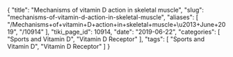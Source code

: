 {
    "title": "Mechanisms of vitamin D action in skeletal muscle",
    "slug": "mechanisms-of-vitamin-d-action-in-skeletal-muscle",
    "aliases": [
        "/Mechanisms+of+vitamin+D+action+in+skeletal+muscle+\u2013+June+2019",
        "/10914"
    ],
    "tiki_page_id": 10914,
    "date": "2019-06-22",
    "categories": [
        "Sports and Vitamin D",
        "Vitamin D Receptor"
    ],
    "tags": [
        "Sports and Vitamin D",
        "Vitamin D Receptor"
    ]
}